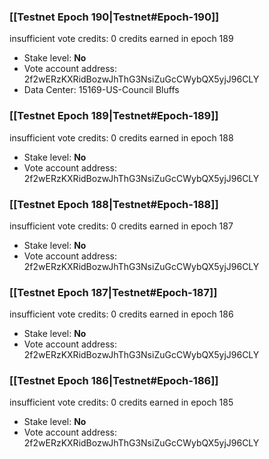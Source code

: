 ### [[Testnet Epoch 190|Testnet#Epoch-190]]
insufficient vote credits: 0 credits earned in epoch 189
* Stake level: **No**
* Vote account address: 2f2wERzKXRidBozwJhThG3NsiZuGcCWybQX5yjJ96CLY
* Data Center: 15169-US-Council Bluffs
### [[Testnet Epoch 189|Testnet#Epoch-189]]
insufficient vote credits: 0 credits earned in epoch 188
* Stake level: **No**
* Vote account address: 2f2wERzKXRidBozwJhThG3NsiZuGcCWybQX5yjJ96CLY
### [[Testnet Epoch 188|Testnet#Epoch-188]]
insufficient vote credits: 0 credits earned in epoch 187
* Stake level: **No**
* Vote account address: 2f2wERzKXRidBozwJhThG3NsiZuGcCWybQX5yjJ96CLY
### [[Testnet Epoch 187|Testnet#Epoch-187]]
insufficient vote credits: 0 credits earned in epoch 186
* Stake level: **No**
* Vote account address: 2f2wERzKXRidBozwJhThG3NsiZuGcCWybQX5yjJ96CLY
### [[Testnet Epoch 186|Testnet#Epoch-186]]
insufficient vote credits: 0 credits earned in epoch 185
* Stake level: **No**
* Vote account address: 2f2wERzKXRidBozwJhThG3NsiZuGcCWybQX5yjJ96CLY